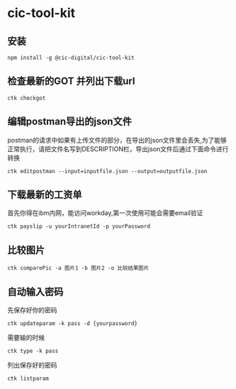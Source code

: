 # cic-tool-kit

##  安装
```
npm install -g @cic-digital/cic-tool-kit
```

##  检查最新的GOT 并列出下载url
```
ctk checkgot
```

##  编辑postman导出的json文件
postman的请求中如果有上传文件的部分，在导出的json文件里会丢失,为了能够正常执行，请把文件名写到DESCRIPTION栏，导出json文件后通过下面命令进行转换
```
ctk editpostman --input=inputfile.json --output=outputfile.json
```

##  下载最新的工资单
首先你得在ibm内网，能访问workday,第一次使用可能会需要email验证
```
ctk payslip -u yourIntranetId -p yourPassword
```

##  比较图片
```
ctk comparePic -a 图片1 -b 图片2 -o 比较结果图片
```

## 自动输入密码
先保存好你的密码
```
ctk updateparam -k pass -d {yourpassword}
```

需要输的时候
```
ctk type -k pass
```

列出保存好的密码
```
ctk listparam
```